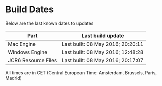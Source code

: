 # Build Dates

Below are the last known dates to updates

Part | Last build update
-----|-----
Mac Engine | Last built: 08 May 2016; 20:20:11
Windows Engine | Last built: 08 May 2016; 12:48:28
JCR6 Resource Files | Last built: 08 May 2016; 20:17:07
All times are in CET (Central European Time: Amsterdam, Brussels, Paris, Madrid)



